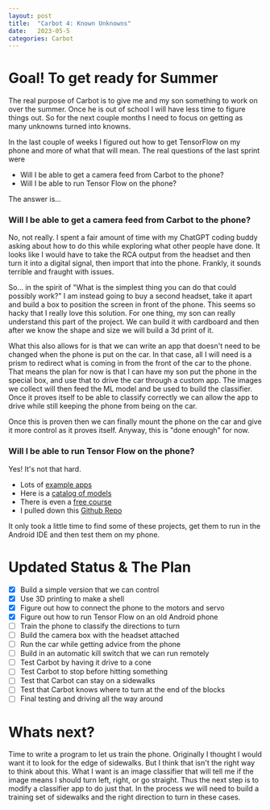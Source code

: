 ```yaml
---
layout: post
title:  "Carbot 4: Known Unknowns"
date:   2023-05-5
categories: Carbot
---
```


# Goal! To get ready for Summer
The real purpose of Carbot is to give me and my son something to work on over the summer. Once he is out of school I will have less time to figure things out. So for the next couple months I need to focus on getting as many unknowns turned into knowns.

In the last couple of weeks I figured out how to get TensorFlow on my phone and more of what that will mean. The real questions of the last sprint were

* Will I be able to get a camera feed from Carbot to the phone?
* Will I be able to run Tensor Flow on the phone?

The answer is...

### Will I be able to get a camera feed from Carbot to the phone?
No, not really. I spent a fair amount of time with my ChatGPT coding buddy asking about how to do this while exploring what other people have done. It looks like I would have to take the RCA output from the headset and then turn it into a digital signal, then import that into the phone. Frankly, it sounds terrible and fraught with issues.

So... in the spirit of "What is the simplest thing you can do that could possibly work?" I am instead going to buy a second headset, take it apart and build a box to position the screen in front of the phone. This seems so hacky that I really love this solution. For one thing, my son can really understand this part of the project. We can build it with cardboard and then after we know the shape and size we will build a 3d print of it.

What this also allows for is that we can write an app that doesn't need to be changed when the phone is put on the car. In that case, all I will need is a prism to redirect what is coming in from the front of the car to the phone. That means the plan for now is that I can have my son put the phone in the special box, and use that to drive the car through a custom app. The images we collect will then feed the ML model and be used to build the classifier. Once it proves itself to be able to classify correctly we can allow the app to drive while still keeping the phone from being on the car.

Once this is proven then we can finally mount the phone on the car and give it more control as it proves itself. Anyway, this is "done enough" for now.

### Will I be able to run Tensor Flow on the phone?
Yes! It's not that hard.
* Lots of [example apps](https://www.tensorflow.org/lite/examples/image_classification/overview)
* Here is a [catalog of models](https://tfhub.dev/s?deployment-format=lite)
* There is even a [free course](https://learn.udacity.com/courses/ud187)
* I pulled down this [Github Repo](https://github.com/tensorflow/examples/tree/master/courses/udacity_deep_learning)

It only took a little time to find some of these projects, get them to run in the Android IDE and then test them on my phone.


# Updated Status & The Plan
- [X] Build a simple version that we can control
- [X] Use 3D printing to make a shell
- [X] Figure out how to connect the phone to the motors and servo
- [X] Figure out how to run Tensor Flow on an old Android phone
- [ ] Train the phone to classify the directions to turn
- [ ] Build the camera box with the headset attached
- [ ] Run the car while getting advice from the phone
- [ ] Build in an automatic kill switch that we can run remotely
- [ ] Test Carbot by having it drive to a cone
- [ ] Test Carbot to stop before hitting something
- [ ] Test that Carbot can stay on a sidewalks
- [ ] Test that Carbot knows where to turn at the end of the blocks
- [ ] Final testing and driving all the way around

# Whats next?
Time to write a program to let us train the phone. Originally I thought I would want it to look for the edge of sidewalks. But I think that isn't the right way to think about this. What I want is an image classifier that will tell me if the image means I should turn left, right, or go straight. Thus the next step is to modify a classifier app to do just that. In the process we will need to build a training set of sidewalks and the right direction to turn in these cases.

